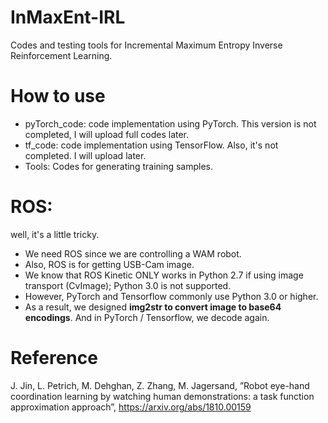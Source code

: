 # InMaxEnt-IRL
Codes and testing tools for Incremental Maximum Entropy Inverse Reinforcement Learning.

# How to use
+ pyTorch_code: code implementation using PyTorch. This version is not completed, I will upload full codes later.
+ tf_code: code implementation using TensorFlow. Also, it's not completed. I will upload later.
+ Tools: Codes for generating training samples.
# ROS: 

well, it's a little tricky.

 + We need ROS since we are controlling a WAM robot.
 + Also, ROS is for getting USB-Cam image.
 + We know that ROS Kinetic ONLY works in Python 2.7 if using image transport (CvImage); Python 3.0 is not supported.
 + However, PyTorch and Tensorflow commonly use Python 3.0 or higher.
 + As a result, we designed **img2str to convert image to base64 encodings**. And in PyTorch / Tensorflow, we decode again.

# Reference
 J. Jin, L. Petrich, M. Dehghan, Z. Zhang, M. Jagersand, ”Robot eye-hand coordination learning by watching
human demonstrations: a task function approximation approach”, https://arxiv.org/abs/1810.00159
